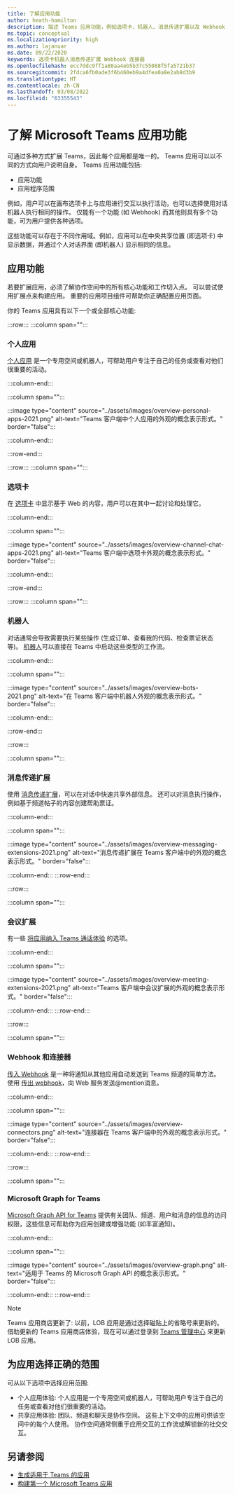 ```yaml
---
title: 了解应用功能
author: heath-hamilton
description: 描述 Teams 应用功能，例如选项卡、机器人、消息传递扩展以及 Webhook 和连接器; 应用范围，例如个人应用和共享应用
ms.topic: conceptual
ms.localizationpriority: high
ms.author: lajanuar
ms.date: 09/22/2020
keywords: 选项卡机器人消息传递扩展 Webhook 连接器
ms.openlocfilehash: ecc7ddc9ff1a80aa4eb5b37c55088f5fa5721b37
ms.sourcegitcommit: 2fdca6fb0ade3f6b460eb9a4dfea0a8e2ab8d3b9
ms.translationtype: HT
ms.contentlocale: zh-CN
ms.lasthandoff: 03/08/2022
ms.locfileid: "63355543"
---
```

# <a name="understand-microsoft-teams-app-features"></a>了解 Microsoft Teams 应用功能

可通过多种方式扩展 Teams，因此每个应用都是唯一的。 Teams 应用可以以不同的方式向用户说明自身。 Teams 应用功能包括:

- 应用功能
- 应用程序范围

例如，用户可以在画布选项卡上与应用进行交互以执行活动，也可以选择使用对话机器人执行相同的操作。 仅能有一个功能 (如 Webhook) 而其他则具有多个功能，可为用户提供各种选项。

这些功能可以存在于不同作用域。例如，应用可以在中央共享位置 (即选项卡) 中显示数据，并通过个人对话界面 (即机器人) 显示相同的信息。

## <a name="app-capabilities"></a>应用功能

若要扩展应用，必须了解协作空间中的所有核心功能和工作切入点。 可以尝试使用扩展点来构建应用。 重要的应用项目组件可帮助你正确配置应用页面。

你的 Teams 应用具有以下一个或全部核心功能:

:::row:::
   :::column span="":::
### <a name="personal-apps"></a>个人应用

[个人应用](../concepts/design/personal-apps.md) 是一个专用空间或机器人，可帮助用户专注于自己的任务或查看对他们很重要的活动。

   :::column-end:::

   :::column span="":::

:::image type="content" source="../assets/images/overview-personal-apps-2021.png" alt-text="Teams 客户端中个人应用的外观的概念表示形式。" border="false":::

   :::column-end:::

:::row-end:::

:::row:::
   :::column span="":::

### <a name="tabs"></a>选项卡

在 [选项卡](../tabs/what-are-tabs.md) 中显示基于 Web 的内容，用户可以在其中一起讨论和处理它。

   :::column-end:::

   :::column span="":::

:::image type="content" source="../assets/images/overview-channel-chat-apps-2021.png" alt-text="Teams 客户端中选项卡外观的概念表示形式。" border="false":::

   :::column-end:::

:::row-end:::

:::row:::
   :::column span="":::

### <a name="bots"></a>机器人

对话通常会导致需要执行某些操作 (生成订单、查看我的代码、检查票证状态等)。 [机器人](../bots/what-are-bots.md)可以直接在 Teams 中启动这些类型的工作流。

   :::column-end:::

   :::column span="":::

:::image type="content" source="../assets/images/overview-bots-2021.png" alt-text="在 Teams 客户端中机器人外观的概念表示形式。" border="false":::

   :::column-end:::

:::row-end:::

:::row:::

   :::column span="":::

### <a name="messaging-extensions"></a>消息传递扩展

使用 [消息传递扩展](../messaging-extensions/what-are-messaging-extensions.md)，可以在对话中快速共享外部信息。 还可以对消息执行操作，例如基于频道帖子的内容创建帮助票证。

   :::column-end:::

   :::column span="":::

:::image type="content" source="../assets/images/overview-messaging-extensions-2021.png" alt-text="消息传递扩展在 Teams 客户端中的外观的概念表示形式。" border="false":::

   :::column-end:::
:::row-end:::

:::row:::

   :::column span="":::

### <a name="meeting-extensions"></a>会议扩展

有一些 [将应用纳入 Teams 通话体验](../apps-in-teams-meetings/design/designing-apps-in-meetings.md) 的选项。

   :::column-end:::

   :::column span="":::

:::image type="content" source="../assets/images/overview-meeting-extensions-2021.png" alt-text="Teams 客户端中会议扩展的外观的概念表示形式。" border="false":::

   :::column-end:::
:::row-end:::

:::row:::

   :::column span="":::

### <a name="webhooks-and-connectors"></a>Webhook 和连接器

[传入 Webhook](../webhooks-and-connectors/what-are-webhooks-and-connectors.md#incoming-webhooks) 是一种将通知从其他应用自动发送到 Teams 频道的简单方法。 使用 [传出 webhook](../webhooks-and-connectors/what-are-webhooks-and-connectors.md#outgoing-webhooks)，向 Web 服务发送@mention消息。

   :::column-end:::

   :::column span="":::

:::image type="content" source="../assets/images/overview-connectors.png" alt-text="连接器在 Teams 客户端中的外观的概念表示形式。" border="false":::

   :::column-end:::
:::row-end:::

:::row:::

   :::column span="":::

### <a name="microsoft-graph-for-teams"></a>Microsoft Graph for Teams

[Microsoft Graph API for Teams](/graph/teams-concept-overview) 提供有关团队、频道、用户和消息的信息的访问权限，这些信息可帮助你为应用创建或增强功能 (如丰富通知)。

   :::column-end:::

   :::column span="":::

:::image type="content" source="../assets/images/overview-graph.png" alt-text="适用于 Teams 的 Microsoft Graph API 的概念表示形式。" border="false":::

   :::column-end:::
:::row-end:::

> [!NOTE]
> Teams 应用商店更新了: 以前，LOB 应用是通过选择磁贴上的省略号来更新的。 借助更新的 Teams 应用商店体验，现在可以通过登录到 [Teams 管理中心](https://admin.teams.microsoft.com) 来更新 LOB 应用。

## <a name="choose-the-correct-scope-for-your-app"></a>为应用选择正确的范围

可从以下选项中选择应用范围:

- 个人应用体验: 个人应用是一个专用空间或机器人，可帮助用户专注于自己的任务或查看对他们很重要的活动。
- 共享应用体验: 团队、频道和聊天是协作空间。 这些上下文中的应用可供该空间中的每个人使用。 协作空间通常侧重于应用交互的工作流或解锁新的社交交互。

## <a name="see-also"></a>另请参阅

* [生成适用于 Teams 的应用](../overview.md)
* [构建第一个 Microsoft Teams 应用](../build-your-first-app/build-first-app-overview.md)